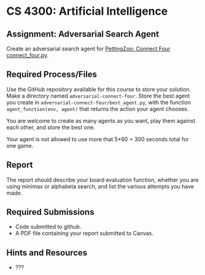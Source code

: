 CS 4300: Artificial Intelligence
===============================================

Assignment: Adversarial Search Agent
------------------------------------------------------

Create an adversarial search agent for
[PettingZoo: Connect Four](https://pettingzoo.farama.org/environments/classic/connect_four/)
[connect_four.py](https://github.com/Farama-Foundation/PettingZoo/blob/master/pettingzoo/classic/connect_four/connect_four.py).


Required Process/Files
----------------------

Use the GitHub repository available for this course to store your
solution.  Make a directory named `adversarial-connect-four`. Store the
best agent you create in `adversarial-connect-four/best_agent.py`,
with the function `agent_function(env, agent)` that returns the
action your agent chooses.

You are welcome to create as many agents as you want, play them against
each other, and store the best one.

Your agent is not allowed to use more that 5*60 = 300 seconds total
for one game.

Report
------

The report should describe your board evaluation function, whether
you are using minimax or alphabeta search, and list the various
attempts you have made.


Required Submissions
------------------------

- Code submitted to github.
- A PDF file containing your report submitted to Canvas.


Hints and Resources
-------------------

- ???
